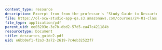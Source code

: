 ```yaml
---
content_type: resource
description: Excerpt from from the professor's "Study Guide to Descartes' Meditations."
file: https://ol-ocw-studio-app-qa.s3.amazonaws.com/courses/24-01-classics-in-western-philosophy-spring-2006/e6bb0ef1f2a33a7226197c4eb32522f7_descartes_guide2.pdf
file_type: application/pdf
parent_uid: ee03203e-3e7b-dbd2-57d5-ea47c421184b
resourcetype: Document
title: descartes_guide2.pdf
uid: e6bb0ef1-f2a3-3a72-2619-7c4eb32522f7
---
```

